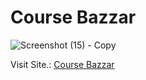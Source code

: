 # Course Bazzar



![Screenshot (15) - Copy](https://github.com/AshishRajput-A/Front-End-Projects/assets/151988908/c6820b4a-c236-4e36-b44e-e54e6efe5a2f)


Visit Site.:  [Course Bazzar](https://course-bazzar.netlify.app/)

